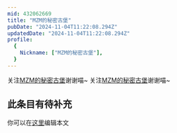 ```yaml
---
mid: 432062669
title: "MZM的秘密古堡"
pubDate: "2024-11-04T11:22:08.294Z"
updatedDate: "2024-11-04T11:22:08.294Z"
profile:
  {
    Nickname: ["MZM的秘密古堡"],
  }
---
```


关注[MZM的秘密古堡](https://space.bilibili.com/432062669)谢谢喵~ 关注[MZM的秘密古堡](https://space.bilibili.com/432062669)谢谢喵~

## 此条目有待补充
你可以在[这里](https://github.com/Yuhanawa/VTuber.ICU-Content/edit/master/v/MZM的秘密古堡/index.md)编辑本文
